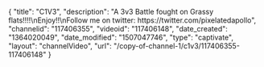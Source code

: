 {
    "title": "C1V3",
    "description": "A 3v3 Battle fought on Grassy flats!!!!\nEnjoy!!\nFollow me on twitter: https:\/\/twitter.com\/pixelatedapollo",
    "channelid": "117406355",
    "videoid": "117406148",
    "date_created": "1364020049",
    "date_modified": "1507047746",
    "type": "captivate",
    "layout": "channelVideo",
    "url": "\/copy-of-channel-1\/c1v3\/117406355-117406148"
}